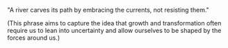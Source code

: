 "A river carves its path by embracing the currents, not resisting them."

(This phrase aims to capture the idea that growth and transformation often require us to lean into uncertainty and allow ourselves to be shaped by the forces around us.)

